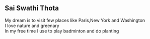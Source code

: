 ## Sai Swathi Thota
My dream is to visit few places like Paris,New York and Washington<br> I love nature and greenary<br> In my free time I use to play badminton and do planting<br>

